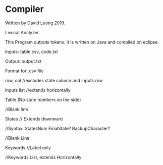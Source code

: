 # Compiler
Written by David Luong 2019.

Lexical Analyzer.

This Program outputs tokens. It is written on Java and compiled on eclipse.

Inputs: table.csv, code.txt

Output: output.txt

Format for .csv file

row, col   //excludes state column and inputs row

Inputs list //extends horizontally

Table (No state numbers on the side)

//Blank line

States // Extends downward

//Syntax: StatesNum FinalState? BackupCharacter?

//Blank Line

Keywords //Label only

//Keywords List, extends Horizontally
